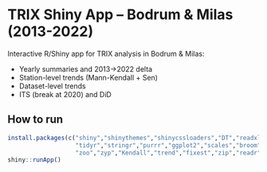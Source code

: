 # TRIX Shiny App – Bodrum & Milas (2013-2022)

Interactive R/Shiny app for TRIX analysis in Bodrum & Milas:
- Yearly summaries and 2013→2022 delta
- Station-level trends (Mann-Kendall + Sen)
- Dataset-level trends
- ITS (break at 2020) and DiD

## How to run
```r
install.packages(c("shiny","shinythemes","shinycssloaders","DT","readxl","dplyr",
                   "tidyr","stringr","purrr","ggplot2","scales","broom","janitor",
                   "zoo","zyp","Kendall","trend","fixest","zip","readr"))
shiny::runApp()

